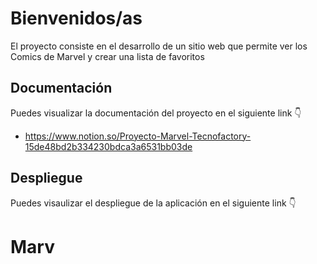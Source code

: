 # Bienvenidos/as
El proyecto consiste en el desarrollo de un sitio web que permite ver los Comics de Marvel y  crear una lista de favoritos

## Documentación
Puedes visualizar la documentación del proyecto en el siguiente link 👇
- https://www.notion.so/Proyecto-Marvel-Tecnofactory-15de48bd2b334230bdca3a6531bb03de

## Despliegue
Puedes visaulizar el despliegue de la aplicación en el siguiente link 👇


# Marv
